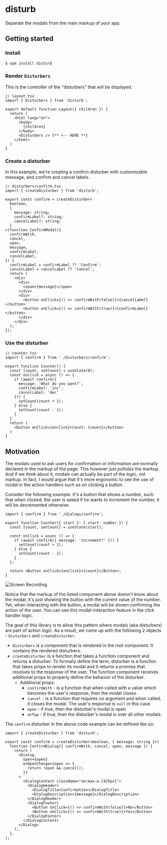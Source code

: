 # disturb

Separate the modals from the main markup of your app.

## Getting started

### Install

```sh
$ npm install disturb
```

### Render `Disturbers`

This is the controller of the "disturbers" that will be displayed.

```tsx
// layout.tsx
import { Disturbers } from 'disturb';

export default function Layout({ children }) {
  return (
    <html lang="en">
      <body>
        {children}
      </body>
      <Disturbers /> {** <-- HERE **}
    </html>
  )
}
```

### Create a disturber

In this example, we're creating a confirm disturber with customizable message,
and confirm and cancel labels.

```tsx
// disturbers/confirm.tsx
import { createDisturber } from 'disturb';

export const confirm = createDisturber<
  boolean,
  {
    message: string;
    confirmLabel?: string;
    cancelLabel?: string;
  }
>(function ConfirmModal({
  confirmWith,
  cancel,
  open,
  message,
  confirmLabel,
  cancelLabel,
}) {
  confirmLabel = confirmLabel ?? 'Confirm';
  cancelLabel = cancelLabel ?? 'Cancel';
  return (
    <div>
      <div>
        <span>{message}</span>
      </div>
      <div>
        <button onClick={() => confirmWith(false)}>{cancelLabel}</button>
        <button onClick={() => confirmWith(true)}>{confirmLabel}</button>
      </div>
    </div>
  );
});
```

### Use the disturber

```tsx
// counter.tsx
import { confirm } from './disturbers/confirm';

export function Counter() {
  const [count, setCount] = useState(0);
  const onclick = async () => {
    if (await confirm({
      message: 'What do you want?',
      confirmLabel: 'inc',
      cancelLabel: 'dec'
    })) {
      setCount(count + 1);
    } else {
      setCount(count - 1);
    }
  }
  return (
    <button onClick={onclick}>Count: {count}</button>
  )
}
```

## Motivation

The modals used to ask users for confirmation or information are normally
declared in the markup of the page. This however just *pollutes* the markup. And
if we think about it, modals can actually be part of the *logic*, not markup. In
fact, I would argue that it's more ergonomic to see the use of modal in the
action handlers such as on clicking a button.

Consider the following example. It's a button that shows a number, such that
when clicked, the user is asked if he wants to increment the number, it will be
decremented otherwise.

```tsx
import { confirm } from './dialogs/confirm';

export function Counter({ start }: { start: number }) {
  const [count, setCount] = useState(start);

  const onClick = async () => {
    if (await confirm({ message: 'increment?' })) {
      setCount(count + 1);
    } else {
      setCount(count - 1);
    }
  };

  return <Button onClick={onClick}>{count}</Button>;
}
```

![Screen Recording](https://github.com/caburnay/disturber/assets/3245568/e0ce4027-7aee-4c5c-bcbc-1b15b6a167f8)

Notice that the markup of the listed component above doesn't know about the
modal, it's just showing the button with the current value of the number. Yet,
when interacting with the button, a modal will be shown confirming the action of
the user. You can see this modal-interaction feature in the click handler logic.

The goal of this library is to allow this pattern where modals (aka disturbers)
are part of action logic. As a result, we came up with the following 2 objects -
`Disturbers` and `createDisturber`.

- `Disturbers` is a component that is rendered in the root component. It
  contains the rendered disturbers.
- `createDisturber` is a function that takes a function component and returns a
  disturber. To formally define the term, disturber is a function that takes
  props to render its modal and it returns a promise that resolves to the
  response of the user. The function component receives additional props to
  properly define the behavior of the disturber.
  - Additional props:
    - `confirmWith` - is a function that when called with a value which becomes
      the user's response, then the modal closes.
    - `cancel` - is a function that requires no argument and when called, it
      closes the modal. The user's response is `null` in this case.
    - `open` - if true, then the disturber's modal is open.
    - `atTop` - if true, then the disturber's modal is over all other modals.

The `confirm` disturber in the above code example can be defined like so:

```tsx
import { createDisturber } from 'disturb';

export const confirm = createDisturber<boolean, { message: string }>(
  function ConfirmDialog({ confirmWith, cancel, open, message }) {
    return (
      <Dialog
        open={open}
        onOpenChange={open => {
          return !open && cancel();
        }}
      >
        <DialogContent className="sm:max-w-[425px]">
          <DialogHeader>
            <DialogTitle>Confirmation</DialogTitle>
            <DialogDescription>{message}</DialogDescription>
          </DialogHeader>
          <DialogFooter>
            <Button onClick={() => confirmWith(false)}>No</Button>
            <Button onClick={() => confirmWith(true)}>Yes</Button>
          </DialogFooter>
        </DialogContent>
      </Dialog>
    );
  },
);
```
